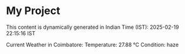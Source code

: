 # My Project

This content is dynamically generated in Indian Time (IST): 2025-02-19 22:15:16 IST


Current Weather in Coimbatore:
Temperature: 27.88 °C
Condition: haze
